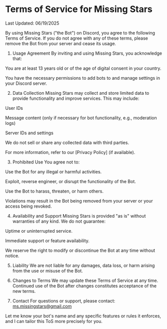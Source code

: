 # Terms of Service for Missing Stars

Last Updated: 06/19/2025

By using Missing Stars ("the Bot") on Discord, you agree to the following Terms of Service. If you do not agree with any of these terms, please remove the Bot from your server and cease its usage.

1. Usage Agreement
By inviting and using Missing Stars, you acknowledge that:

You are at least 13 years old or of the age of digital consent in your country.

You have the necessary permissions to add bots to and manage settings in your Discord server.

2. Data Collection
Missing Stars may collect and store limited data to provide functionality and improve services. This may include:

User IDs

Message content (only if necessary for bot functionality, e.g., moderation logs)

Server IDs and settings

We do not sell or share any collected data with third parties.

For more information, refer to our [Privacy Policy] (if available).

3. Prohibited Use
You agree not to:

Use the Bot for any illegal or harmful activities.

Exploit, reverse engineer, or disrupt the functionality of the Bot.

Use the Bot to harass, threaten, or harm others.

Violations may result in the Bot being removed from your server or your access being revoked.

4. Availability and Support
Missing Stars is provided "as is" without warranties of any kind. We do not guarantee:

Uptime or uninterrupted service.

Immediate support or feature availability.

We reserve the right to modify or discontinue the Bot at any time without notice.

5. Liability
We are not liable for any damages, data loss, or harm arising from the use or misuse of the Bot.

6. Changes to Terms
We may update these Terms of Service at any time. Continued use of the Bot after changes constitutes acceptance of the new terms.

7. Contact
For questions or support, please contact: ms.missingstars@gmail.com

Let me know your bot's name and any specific features or rules it enforces, and I can tailor this ToS more precisely for you.
